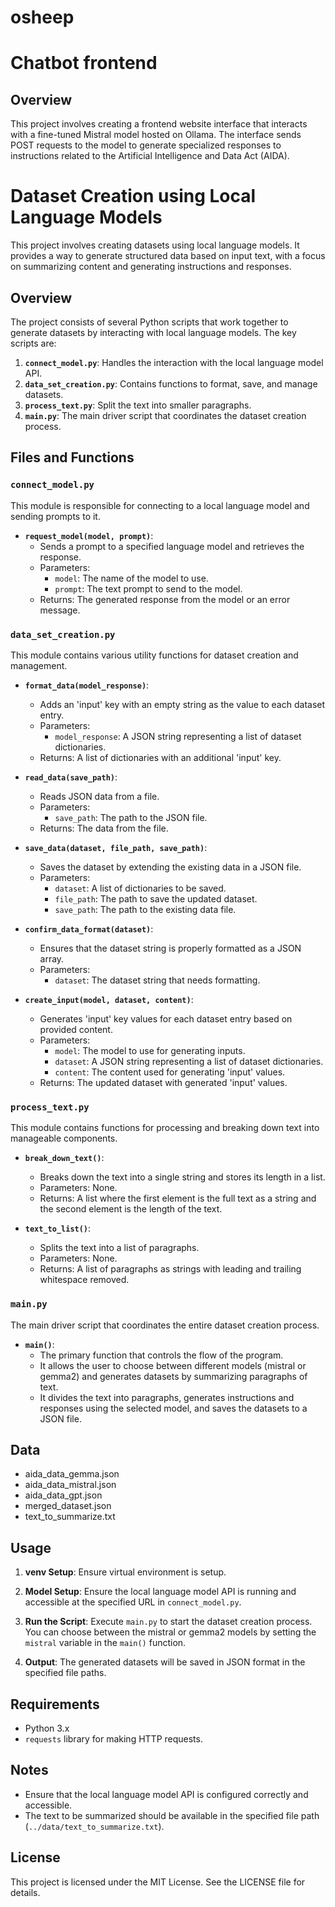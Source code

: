 # osheep

# Chatbot frontend

## Overview

This project involves creating a frontend website interface that interacts with a fine-tuned Mistral model hosted on Ollama. The interface sends POST requests to the model to generate specialized responses to instructions related to the Artificial Intelligence and Data Act (AIDA).

# Dataset Creation using Local Language Models

This project involves creating datasets using local language models. It provides a way to generate structured data based on input text, with a focus on summarizing content and generating instructions and responses.

## Overview

The project consists of several Python scripts that work together to generate datasets by interacting with local language models. The key scripts are:

1. **`connect_model.py`**: Handles the interaction with the local language model API.
2. **`data_set_creation.py`**: Contains functions to format, save, and manage datasets.
3. **`process_text.py`**: Split the text into smaller paragraphs.
4. **`main.py`**: The main driver script that coordinates the dataset creation process.

## Files and Functions

### `connect_model.py`

This module is responsible for connecting to a local language model and sending prompts to it.

- **`request_model(model, prompt)`**: 
  - Sends a prompt to a specified language model and retrieves the response.
  - Parameters:
    - `model`: The name of the model to use.
    - `prompt`: The text prompt to send to the model.
  - Returns: The generated response from the model or an error message.

### `data_set_creation.py`

This module contains various utility functions for dataset creation and management.

- **`format_data(model_response)`**:
  - Adds an 'input' key with an empty string as the value to each dataset entry.
  - Parameters: 
    - `model_response`: A JSON string representing a list of dataset dictionaries.
  - Returns: A list of dictionaries with an additional 'input' key.


- **`read_data(save_path)`**:
  - Reads JSON data from a file.
  - Parameters: 
    - `save_path`: The path to the JSON file.
  - Returns: The data from the file.


- **`save_data(dataset, file_path, save_path)`**:
  - Saves the dataset by extending the existing data in a JSON file.
  - Parameters: 
    - `dataset`: A list of dictionaries to be saved.
    - `file_path`: The path to save the updated dataset.
    - `save_path`: The path to the existing data file.


- **`confirm_data_format(dataset)`**:
  - Ensures that the dataset string is properly formatted as a JSON array.
  - Parameters: 
    - `dataset`: The dataset string that needs formatting.


- **`create_input(model, dataset, content)`**:
  - Generates 'input' key values for each dataset entry based on provided content.
  - Parameters: 
    - `model`: The model to use for generating inputs.
    - `dataset`: A JSON string representing a list of dataset dictionaries.
    - `content`: The content used for generating 'input' values.
  - Returns: The updated dataset with generated 'input' values.

### `process_text.py`

This module contains functions for processing and breaking down text into manageable components.

- **`break_down_text()`**:
  - Breaks down the text into a single string and stores its length in a list.
  - Parameters: None.
  - Returns: A list where the first element is the full text as a string and the second element is the length of the text.


- **`text_to_list()`**:
  - Splits the text into a list of paragraphs.
  - Parameters: None.
  - Returns: A list of paragraphs as strings with leading and trailing whitespace removed.

### `main.py`

The main driver script that coordinates the entire dataset creation process.

- **`main()`**:
  - The primary function that controls the flow of the program.
  - It allows the user to choose between different models (mistral or gemma2) and generates datasets by summarizing paragraphs of text.
  - It divides the text into paragraphs, generates instructions and responses using the selected model, and saves the datasets to a JSON file.

## Data

- aida_data_gemma.json
- aida_data_mistral.json
- aida_data_gpt.json
- merged_dataset.json
- text_to_summarize.txt

## Usage

1. **venv Setup**: Ensure virtual environment is setup.

2. **Model Setup**: Ensure the local language model API is running and accessible at the specified URL in `connect_model.py`.

3. **Run the Script**: Execute `main.py` to start the dataset creation process. You can choose between the mistral or gemma2 models by setting the `mistral` variable in the `main()` function.

4. **Output**: The generated datasets will be saved in JSON format in the specified file paths.

## Requirements

- Python 3.x
- `requests` library for making HTTP requests.

## Notes

- Ensure that the local language model API is configured correctly and accessible.
- The text to be summarized should be available in the specified file path (`../data/text_to_summarize.txt`).

## License

This project is licensed under the MIT License. See the LICENSE file for details.